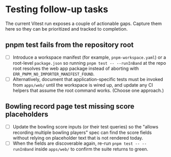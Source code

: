 # Testing follow-up tasks

The current Vitest run exposes a couple of actionable gaps. Capture them here so they can be prioritized and tracked to completion.

## pnpm test fails from the repository root
- [ ] Introduce a workspace manifest (for example, `pnpm-workspace.yaml`) or a root-level `package.json` so running `pnpm test -- --runInBand` at the repo root resolves the web app package instead of aborting with `ERR_PNPM_NO_IMPORTER_MANIFEST_FOUND`.
- [ ] Alternatively, document that application-specific tests must be invoked from `apps/web/` until the workspace is wired up, and update any CI helpers that assume the root command works. (Choose one approach.)

## Bowling record page test missing score placeholders
- [ ] Update the bowling score inputs (or their test queries) so the "allows recording multiple bowling players" spec can find the score fields without relying on placeholder text that is not rendered today.
- [ ] When the fields are discoverable again, re-run `pnpm test -- --runInBand` inside `apps/web/` to confirm the suite returns to green.

